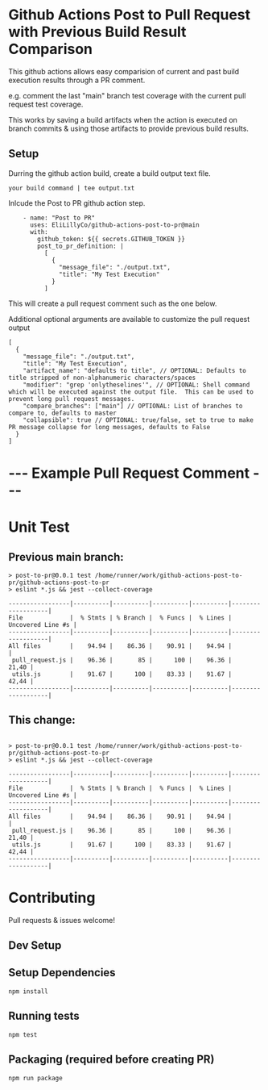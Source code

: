 # Github Actions Post to Pull Request with Previous Build Result Comparison

This github actions allows easy comparision of current and past build execution results through a PR comment.

e.g. comment the last "main" branch test coverage with the current pull request test coverage.

This works by saving a build artifacts when the action is executed on branch commits & using those artifacts to provide previous build results.


## Setup
Durring the github action build, create a build output text file.

```
your build command | tee output.txt
```

Inlcude the Post to PR github action step.

```
    - name: "Post to PR"
      uses: EliLillyCo/github-actions-post-to-pr@main
      with:
        github_token: ${{ secrets.GITHUB_TOKEN }}
        post_to_pr_definition: |
          [
            {
              "message_file": "./output.txt",
              "title": "My Test Execution"
            }
          ]
```


This will create a pull request comment such as the one below.

Additional optional arguments are available to customize the pull request output
```
[
  {
    "message_file": "./output.txt",
    "title": "My Test Execution",
    "artifact_name": "defaults to title", // OPTIONAL: Defaults to title stripped of non-alphanumeric characters/spaces
    "modifier": "grep 'onlytheselines'", // OPTIONAL: Shell command which will be executed against the output file.  This can be used to prevent long pull request messages.
    "compare_branches": ["main"] // OPTIONAL: List of branches to compare to, defaults to master
    "collapsible": true // OPTIONAL: true/false, set to true to make PR message collapse for long messages, defaults to False
  }
]
```



# --- Example Pull Request Comment ---

# Unit Test
## Previous main branch:

```
> post-to-pr@0.0.1 test /home/runner/work/github-actions-post-to-pr/github-actions-post-to-pr
> eslint *.js && jest --collect-coverage

-----------------|----------|----------|----------|----------|-------------------|
File             |  % Stmts | % Branch |  % Funcs |  % Lines | Uncovered Line #s |
-----------------|----------|----------|----------|----------|-------------------|
All files        |    94.94 |    86.36 |    90.91 |    94.94 |                   |
 pull_request.js |    96.36 |       85 |      100 |    96.36 |             21,40 |
 utils.js        |    91.67 |      100 |    83.33 |    91.67 |             42,44 |
-----------------|----------|----------|----------|----------|-------------------|
```

## This change:

```

> post-to-pr@0.0.1 test /home/runner/work/github-actions-post-to-pr/github-actions-post-to-pr
> eslint *.js && jest --collect-coverage

-----------------|----------|----------|----------|----------|-------------------|
File             |  % Stmts | % Branch |  % Funcs |  % Lines | Uncovered Line #s |
-----------------|----------|----------|----------|----------|-------------------|
All files        |    94.94 |    86.36 |    90.91 |    94.94 |                   |
 pull_request.js |    96.36 |       85 |      100 |    96.36 |             21,40 |
 utils.js        |    91.67 |      100 |    83.33 |    91.67 |             42,44 |
-----------------|----------|----------|----------|----------|-------------------|

```

# Contributing

Pull requests & issues welcome!

## Dev Setup

## Setup Dependencies
```
npm install
```

## Running tests
```
npm test
```

## Packaging (required before creating PR)

```
npm run package
```

